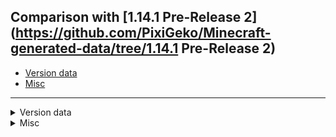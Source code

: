 ## Comparison with [1.14.1 Pre-Release 2](https://github.com/PixiGeko/Minecraft-generated-data/tree/1.14.1 Pre-Release 2)

- [Version data](#version-data)
- [Misc](#misc)

<hr/>
<details><summary>Version data</summary>
<table><tr><th></th><th align="left">1.14.1 Pre-Release 2</th><th>1.14.1</th></tr><tr><td>World version</td><td><code>1956</code></td><td><code>1957</code></td></tr><tr><td>Protocol version</td><td><code>479</code></td><td><code>480</code></td></tr></table>
</details>
<details><summary>Misc</summary>
<details>
<summary>
splashes
</summary>

```diff
+ 10 years of Mining and Crafting!
+ Ph1lza had a good run!
```

</details>
</details>